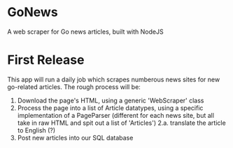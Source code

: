 # GoNews
A web scraper for Go news articles, built with NodeJS

# First Release

This app will run a daily job which scrapes numberous news sites for new go-related articles. The rough process will be:
1. Download the page's HTML, using a generic 'WebScraper' class
2. Process the page into a list of Article datatypes, using a specific implementation of a PageParser (different for each news site, but all take in raw HTML and spit out a list of 'Articles')
2.a. translate the article to English (?)
3. Post new articles into our SQL database

